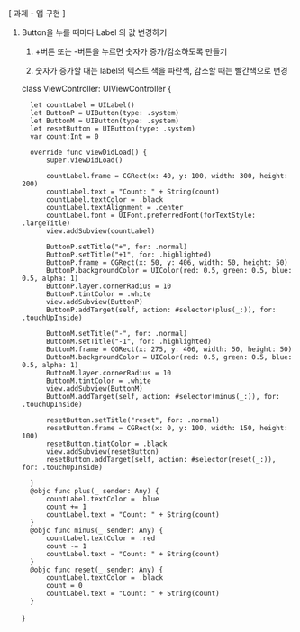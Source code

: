 [ 과제 - 앱 구현 ] 

   1. Button을 누를 때마다 Label 의 값 변경하기   

      1) +버튼 또는 -버튼을 누르면 숫자가 증가/감소하도록 만들기   

      2) 숫자가 증가할 때는 label의 텍스트 색을 파란색, 감소할 때는 빨간색으로 변경

		class ViewController: UIViewController {
		
		    let countLabel = UILabel()
		    let ButtonP = UIButton(type: .system)
		    let ButtonM = UIButton(type: .system)
		    let resetButton = UIButton(type: .system)
		    var count:Int = 0
		    
		    override func viewDidLoad() {
		        super.viewDidLoad()
		        
		        countLabel.frame = CGRect(x: 40, y: 100, width: 300, height: 200)
		        countLabel.text = "Count: " + String(count)
		        countLabel.textColor = .black
		        countLabel.textAlignment = .center
		        countLabel.font = UIFont.preferredFont(forTextStyle: .largeTitle)
		        view.addSubview(countLabel)
		        
		        ButtonP.setTitle("+", for: .normal)
		        ButtonP.setTitle("+1", for: .highlighted)
		        ButtonP.frame = CGRect(x: 50, y: 406, width: 50, height: 50)
		        ButtonP.backgroundColor = UIColor(red: 0.5, green: 0.5, blue: 0.5, alpha: 1)
		        ButtonP.layer.cornerRadius = 10
		        ButtonP.tintColor = .white
		        view.addSubview(ButtonP)
		        ButtonP.addTarget(self, action: #selector(plus(_:)), for: .touchUpInside)
		        
		        ButtonM.setTitle("-", for: .normal)
		        ButtonM.setTitle("-1", for: .highlighted)
		        ButtonM.frame = CGRect(x: 275, y: 406, width: 50, height: 50)
		        ButtonM.backgroundColor = UIColor(red: 0.5, green: 0.5, blue: 0.5, alpha: 1)
		        ButtonM.layer.cornerRadius = 10
		        ButtonM.tintColor = .white
		        view.addSubview(ButtonM)
		        ButtonM.addTarget(self, action: #selector(minus(_:)), for: .touchUpInside)
		        
		        resetButton.setTitle("reset", for: .normal)
		        resetButton.frame = CGRect(x: 0, y: 100, width: 150, height: 100)
		        resetButton.tintColor = .black
		        view.addSubview(resetButton)
		        resetButton.addTarget(self, action: #selector(reset(_:)), for: .touchUpInside)
		        
		    }
		    @objc func plus(_ sender: Any) {
		        countLabel.textColor = .blue
		        count += 1
		        countLabel.text = "Count: " + String(count)
		    }
		    @objc func minus(_ sender: Any) {
		        countLabel.textColor = .red
		        count -= 1
		        countLabel.text = "Count: " + String(count)
		    }
		    @objc func reset(_ sender: Any) {
		        countLabel.textColor = .black
		        count = 0
		        countLabel.text = "Count: " + String(count)
		    }
		}